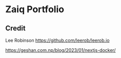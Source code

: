 # Zaiq Portfolio

## Credit

Lee Robinson https://github.com/leerob/leerob.io

https://geshan.com.np/blog/2023/01/nextjs-docker/
